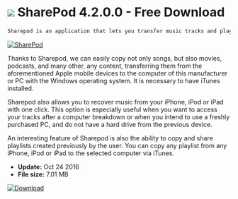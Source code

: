 # ![](https://cdn.softexe.net/static/icon/1/sharepod-11318.png) SharePod 4.2.0.0 - Free Download

```sh
Sharepod is an application that lets you transfer music tracks and playlists from your iPhone, iPod or iPad to iTunes on a PC or Mac.
```
[![SharePod](https://gallery.dpcdn.pl/imgc/Tools/62857/g_-_420x350_1.5_-_x20151021205419_0.png)](https://softexe.net/win/hobbies-lifestyle/mobile/sharepod:ppcph.html)

Thanks to Sharepod, we can easily copy not only songs, but also movies, podcasts, and many other, any content, transferring them from the aforementioned Apple mobile devices to the computer of this manufacturer or PC with the Windows operating system. It is necessary to have iTunes installed.
 
 Sharepod also allows you to recover music from your iPhone, iPod or iPad with one click. This option is especially useful when you want to access your tracks after a computer breakdown or when you intend to use a freshly purchased PC, and do not have a hard drive from the previous device.
 
 An interesting feature of Sharepod is also the ability to copy and share playlists created previously by the user. You can copy any playlist from any iPhone, iPod or iPad to the selected computer via iTunes.


- **Update:** Oct 24 2016
- **File size:** 7.01 MB

[![Download](https://cdn.softexe.net/static/img/download.png)](https://softexe.net/win/hobbies-lifestyle/mobile/sharepod:ppcph.html)

